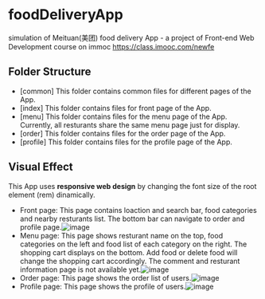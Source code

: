 # foodDeliveryApp
simulation of Meituan(美团) food delivery App - a project of Front-end Web Development course on immoc https://class.imooc.com/newfe

## Folder Structure
* [common] This folder contains common files for different pages of the App.
* [index] This folder contains files for front page of the App.
* [menu] This folder contains files for the menu page of the App. Currently, all resturants share the same menu page just for display.
* [order] This folder contains files for the order page of the App.
* [profile] This folder contains files for the profile page of the App.

## Visual Effect
This App uses **responsive web design** by changing the font size of the root element (rem) dinamically.
- Front page: This page contains loaction and search bar, food categories and nearby resturants list. The bottom bar can navigate to order and profile page.![image](https://user-images.githubusercontent.com/20355911/135053128-59ec68a4-76e3-4068-935b-8ad7d271ac78.png)
- Menu page:  This page shows resturant name on the top, food categories on the left and food list of each category on the right. The shopping cart displays on the bottom. Add food or delete food will change the shopping cart accordingly. The comment and resturant information page is not available yet.![image](https://user-images.githubusercontent.com/20355911/135055496-545ffb92-13ba-4b50-aa63-6d13b709fc2a.png)
- Order page: This page shows the order list of users.![image](https://user-images.githubusercontent.com/20355911/135055752-b1caa233-8804-4fbd-91b8-a849de42f374.png)
- Profile page: This page shows the profile of users.![image](https://user-images.githubusercontent.com/20355911/135055891-56ec0a64-9064-4e18-8d04-7ac7a173c783.png)





